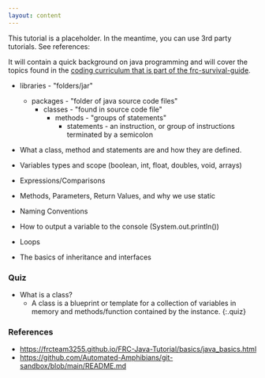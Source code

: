 ```yaml
---
layout: content
---
```


This tutorial is a placeholder. In the meantime, you can use 3rd party tutorials. See references:

It will contain a quick background on java programming and will cover the topics found in the 
[coding curriculum that is part of the frc-survival-guide](/frc-survival-guide/aa-handbook/curriculum/coding-curriculum/).

* libraries - "folders/jar"
    * packages - "folder of java source code files"
        * classes - "found in source code file"
            * methods - "groups of statements"
                * statements - an instruction, or group of instructions terminated by a semicolon                

* What a class, method and statements are and how they are defined.   
* Variables types and scope (boolean, int, float, doubles, void, arrays)
* Expressions/Comparisons 
* Methods, Parameters, Return Values, and why we use static
* Naming Conventions
* How to output a variable to the console (System.out.println())
* Loops
* The basics of inheritance and interfaces



### Quiz

* What is a class?
    * A class is a blueprint or template for a collection of variables in memory and methods/function contained by the instance.
{:.quiz}


### References
* https://frcteam3255.github.io/FRC-Java-Tutorial/basics/java_basics.html
* https://github.com/Automated-Amphibians/git-sandbox/blob/main/README.md